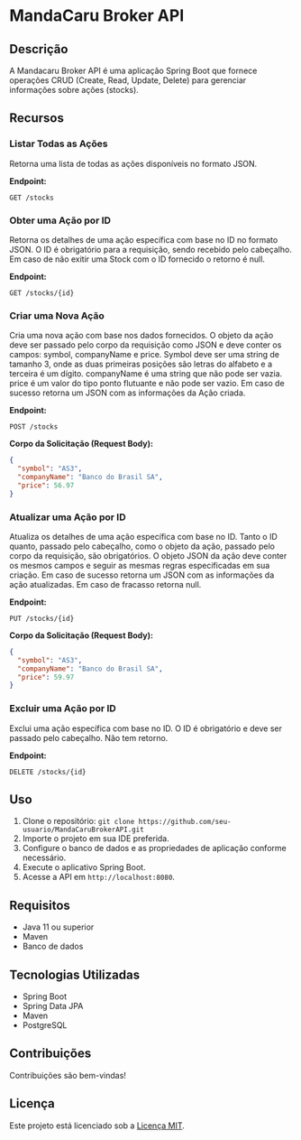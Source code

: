 # MandaCaru Broker API

## Descrição
A Mandacaru Broker API é uma aplicação Spring Boot que fornece operações CRUD (Create, Read, Update, Delete) para gerenciar informações sobre ações (stocks).

## Recursos

### Listar Todas as Ações
Retorna uma lista de todas as ações disponíveis no formato JSON.

**Endpoint:**
```http
GET /stocks
```

### Obter uma Ação por ID

Retorna os detalhes de uma ação específica com base no ID no formato JSON.
O ID é obrigatório para a requisição, sendo recebido pelo cabeçalho.
Em caso de não exitir uma Stock com o ID fornecido o retorno é null.

**Endpoint:**
```http
GET /stocks/{id}
```

### Criar uma Nova Ação
Cria uma nova ação com base nos dados fornecidos.
O objeto da ação deve ser passado pelo corpo da requisição como JSON e deve conter os campos: symbol, companyName e price.
Symbol deve ser uma string de tamanho 3, onde as duas primeiras posições são letras do alfabeto e a terceira é um dígito.
companyName é uma string que não pode ser vazia.
price é um valor do tipo ponto flutuante e não pode ser vazio.
Em caso de sucesso retorna um JSON com as informações da Ação criada.

**Endpoint:**
```http
POST /stocks
```
**Corpo da Solicitação (Request Body):**

```JSON
{
  "symbol": "AS3",
  "companyName": "Banco do Brasil SA",
  "price": 56.97
}

```
### Atualizar uma Ação por ID
Atualiza os detalhes de uma ação específica com base no ID.
Tanto o ID quanto, passado pelo cabeçalho, como o objeto da ação, passado pelo corpo da requisição, são obrigatórios.
O objeto JSON da ação deve conter os mesmos campos e seguir as mesmas regras especificadas em sua criação.
Em caso de sucesso retorna um JSON com as informações da ação atualizadas.
Em caso de fracasso retorna null.

**Endpoint:**
```http
PUT /stocks/{id}
```
**Corpo da Solicitação (Request Body):**

```JSON
{
  "symbol": "AS3",
  "companyName": "Banco do Brasil SA",
  "price": 59.97
}

```

### Excluir uma Ação por ID
Exclui uma ação específica com base no ID.
O ID é obrigatório e deve ser passado pelo cabeçalho.
Não tem retorno.

**Endpoint:**
```http
DELETE /stocks/{id}
```


## Uso
1. Clone o repositório: `git clone https://github.com/seu-usuario/MandaCaruBrokerAPI.git`
2. Importe o projeto em sua IDE preferida.
3. Configure o banco de dados e as propriedades de aplicação conforme necessário.
4. Execute o aplicativo Spring Boot.
5. Acesse a API em `http://localhost:8080`.

## Requisitos
- Java 11 ou superior
- Maven
- Banco de dados

## Tecnologias Utilizadas
- Spring Boot
- Spring Data JPA
- Maven
- PostgreSQL

## Contribuições
Contribuições são bem-vindas!

## Licença
Este projeto está licenciado sob a [Licença MIT](LICENSE).

